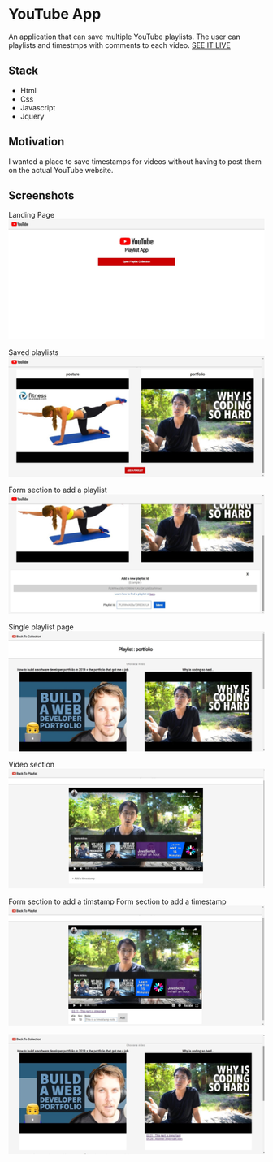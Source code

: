 # YouTube App
An application that can save multiple YouTube playlists. The user can playlists and timestmps with comments to each video.
[SEE IT LIVE](https://andreadesiderio.github.io/youtube-app/)


## Stack
+ Html
+ Css
+ Javascript
+ Jquery


## Motivation
I wanted a place to save timestamps for videos without having to post them on the actual YouTube website. 


## Screenshots

Landing Page
<img src="screenshots/home.jpg" >

Saved playlists
<img src="screenshots/playlistCollection.jpg" >

Form section to add a playlist
<img src="screenshots/addPlaylistForm.jpg" >

Single playlist page
<img src="screenshots/playlistSection.jpg" >

Video section
<img src="screenshots/videoSection.jpg" >

Form section to add a timstamp
Form section to add a timestamp
<img src="screenshots/timestampForm.jpg" >

<img src="screenshots/savedTimestamps.jpg" >
